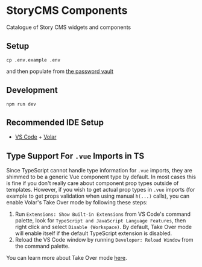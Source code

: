 # StoryCMS Components

Catalogue of Story CMS widgets and components

## Setup

```
cp .env.example .env
```

and then populate from
[the password vault](https://start.1password.com/open/i?a=GKKQJPOIFBB2PM5RSLXR6WMYIA&v=c53xvr3gsew3pncvx2fx7vsxzu&i=cejuxu74obe7flkdhf5dw2yhqi&h=onesheep.1password.com)

## Development

```
npm run dev
```

## Recommended IDE Setup

- [VS Code](https://code.visualstudio.com/) +
  [Volar](https://marketplace.visualstudio.com/items?itemName=Vue.volar)

## Type Support For `.vue` Imports in TS

Since TypeScript cannot handle type information for `.vue` imports, they are shimmed to be
a generic Vue component type by default. In most cases this is fine if you don't really
care about component prop types outside of templates. However, if you wish to get actual
prop types in `.vue` imports (for example to get props validation when using manual
`h(...)` calls), you can enable Volar's Take Over mode by following these steps:

1. Run `Extensions: Show Built-in Extensions` from VS Code's command palette, look for
   `TypeScript and JavaScript Language Features`, then right click and select
   `Disable (Workspace)`. By default, Take Over mode will enable itself if the default
   TypeScript extension is disabled.
2. Reload the VS Code window by running `Developer: Reload Window` from the command
   palette.

You can learn more about Take Over mode
[here](https://github.com/johnsoncodehk/volar/discussions/471).
